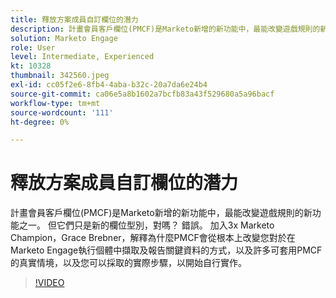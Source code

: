 ```yaml
---
title: 釋放方案成員自訂欄位的潛力
description: 計畫會員客戶欄位(PMCF)是Marketo新增的新功能中，最能改變遊戲規則的新功能之一。
solution: Marketo Engage
role: User
level: Intermediate, Experienced
kt: 10328
thumbnail: 342560.jpeg
exl-id: cc05f2e6-8fb4-4aba-b32c-20a7da6e24b4
source-git-commit: ca06e5a8b1602a7bcfb83a43f529680a5a96bacf
workflow-type: tm+mt
source-wordcount: '111'
ht-degree: 0%

---
```


# 釋放方案成員自訂欄位的潛力

計畫會員客戶欄位(PMCF)是Marketo新增的新功能中，最能改變遊戲規則的新功能之一。 但它們只是新的欄位型別，對嗎？ 錯誤。 加入3x Marketo Champion，Grace Brebner，解釋為什麼PMCF會從根本上改變您對於在Marketo Engage執行個體中擷取及報告關鍵資料的方式，以及許多可套用PMCF的真實情境，以及您可以採取的實際步驟，以開始自行實作。

>[!VIDEO](https://video.tv.adobe.com/v/342560/?quality=12&learn=on)
